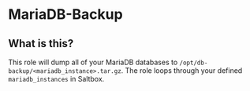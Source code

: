# MariaDB-Backup

## What is this?

This role will dump all of your MariaDB databases to `/opt/db-backup/<mariadb_instance>.tar.gz`. The role loops through your defined `mariadb_instances` in Saltbox.
